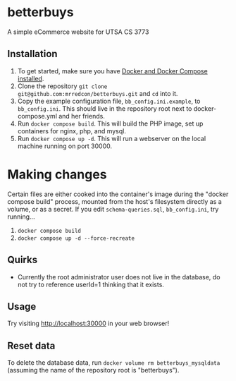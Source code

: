 # betterbuys
A simple eCommerce website for UTSA CS 3773

## Installation
1. To get started, make sure you have [Docker and Docker Compose installed](https://docs.docker.com/get-docker/).
2. Clone the repository `git clone git@github.com:mrredcon/betterbuys.git` and `cd` into it.
3. Copy the example configuration file, `bb_config.ini.example`, to `bb_config.ini`.  This should live in the repository root next to docker-compose.yml and her friends.
4. Run `docker compose build`. This will build the PHP image, set up containers for nginx, php, and mysql.
5. Run `docker compose up -d`. This will run a webserver on the local machine running on port 30000.

# Making changes
Certain files are either cooked into the container's image during the "docker compose build" process, mounted from the host's filesystem directly as a volume, or as a secret.
If you edit `schema-queries.sql`, `bb_config.ini`, try running...
1. `docker compose build`
2. `docker compose up -d --force-recreate`

## Quirks
* Currently the root administrator user does not live in the database, do not try to reference userId=1 thinking that it exists.

## Usage
Try visiting [http://localhost:30000](http://localhost:30000) in your web browser!

## Reset data
To delete the database data, run `docker volume rm betterbuys_mysqldata` (assuming the name of the repository root is "betterbuys").
